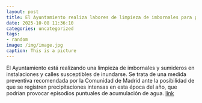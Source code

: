 ```yaml
---
layout: post
title: El Ayuntamiento realiza labores de limpieza de imbornales para prevenir inundaciones 
date: 2025-10-08 11:36:10
categories: uncategorized
tags:
- random
image: /img/image.jpg
caption: This is a picture
---
```

El Ayuntamiento está realizando una limpieza de imbornales y sumideros en instalaciones y calles susceptibles de inundarse. Se trata de una medida preventiva recomendada por la Comunidad de Madrid ante la posibilidad de que se registren precipitaciones intensas en esta época del año, que podrían provocar episodios puntuales de acumulación de agua.   [link](https://www.ayto-villacanada.es/noticias/el-ayuntamiento-realiza-labores-de-limpieza-de-imbornales-para-prevenir-inundaciones/)
